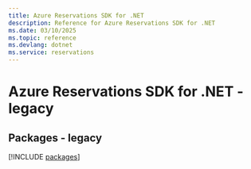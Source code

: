 ```yaml
---
title: Azure Reservations SDK for .NET
description: Reference for Azure Reservations SDK for .NET
ms.date: 03/10/2025
ms.topic: reference
ms.devlang: dotnet
ms.service: reservations
---
```

# Azure Reservations SDK for .NET - legacy
## Packages - legacy
[!INCLUDE [packages](reservations-index.md)]